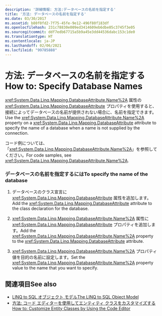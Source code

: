 ```yaml
---
description: '詳細情報: 方法:データベースの名前を指定する'
title: '方法: データベースの名前を指定する'
ms.date: 03/30/2017
ms.assetid: b80f0fd2-7f75-45fe-9e12-496f80f183df
ms.openlocfilehash: 231c78830e009ed3414609eb6dbe05c3745f3e05
ms.sourcegitcommit: ddf7edb67715a5b9a45e3dd44536dabc153c1de0
ms.translationtype: HT
ms.contentlocale: ja-JP
ms.lasthandoff: 02/06/2021
ms.locfileid: "99785888"
---
```

# <a name="how-to-specify-database-names"></a><span data-ttu-id="b908e-103">方法: データベースの名前を指定する</span><span class="sxs-lookup"><span data-stu-id="b908e-103">How to: Specify Database Names</span></span>

<span data-ttu-id="b908e-104"><xref:System.Data.Linq.Mapping.DatabaseAttribute.Name%2A> 属性の <xref:System.Data.Linq.Mapping.DatabaseAttribute> プロパティを使用すると、接続によってデータベースの名前が提供されない場合に、名前を指定できます。</span><span class="sxs-lookup"><span data-stu-id="b908e-104">Use the <xref:System.Data.Linq.Mapping.DatabaseAttribute.Name%2A> property on a <xref:System.Data.Linq.Mapping.DatabaseAttribute> attribute to specify the name of a database when a name is not supplied by the connection.</span></span>  
  
 <span data-ttu-id="b908e-105">コード例については、「<xref:System.Data.Linq.Mapping.DatabaseAttribute.Name%2A>」を参照してください。</span><span class="sxs-lookup"><span data-stu-id="b908e-105">For code samples, see <xref:System.Data.Linq.Mapping.DatabaseAttribute.Name%2A>.</span></span>  
  
### <a name="to-specify-the-name-of-the-database"></a><span data-ttu-id="b908e-106">データベースの名前を指定するには</span><span class="sxs-lookup"><span data-stu-id="b908e-106">To specify the name of the database</span></span>  
  
1. <span data-ttu-id="b908e-107">データベースのクラス宣言に <xref:System.Data.Linq.Mapping.DatabaseAttribute> 属性を追加します。</span><span class="sxs-lookup"><span data-stu-id="b908e-107">Add the <xref:System.Data.Linq.Mapping.DatabaseAttribute> attribute to the class declaration for the database.</span></span>  
  
2. <span data-ttu-id="b908e-108"><xref:System.Data.Linq.Mapping.DatabaseAttribute.Name%2A> 属性に <xref:System.Data.Linq.Mapping.DatabaseAttribute> プロパティを追加します。</span><span class="sxs-lookup"><span data-stu-id="b908e-108">Add the <xref:System.Data.Linq.Mapping.DatabaseAttribute.Name%2A> property to the <xref:System.Data.Linq.Mapping.DatabaseAttribute> attribute.</span></span>  
  
3. <span data-ttu-id="b908e-109"><xref:System.Data.Linq.Mapping.DatabaseAttribute.Name%2A> プロパティ値を目的の名前に設定します。</span><span class="sxs-lookup"><span data-stu-id="b908e-109">Set the <xref:System.Data.Linq.Mapping.DatabaseAttribute.Name%2A> property value to the name that you want to specify.</span></span>  
  
## <a name="see-also"></a><span data-ttu-id="b908e-110">関連項目</span><span class="sxs-lookup"><span data-stu-id="b908e-110">See also</span></span>

- [<span data-ttu-id="b908e-111">LINQ to SQL オブジェクト モデル</span><span class="sxs-lookup"><span data-stu-id="b908e-111">The LINQ to SQL Object Model</span></span>](the-linq-to-sql-object-model.md)
- [<span data-ttu-id="b908e-112">方法: コード エディターを使用してエンティティ クラスをカスタマイズする</span><span class="sxs-lookup"><span data-stu-id="b908e-112">How to: Customize Entity Classes by Using the Code Editor</span></span>](how-to-customize-entity-classes-by-using-the-code-editor.md)
